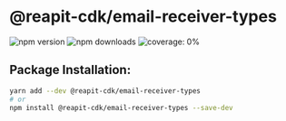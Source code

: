 # @reapit-cdk/email-receiver-types

![npm version](https://img.shields.io/npm/v/@reapit-cdk/email-receiver-types) ![npm downloads](https://img.shields.io/npm/dm/@reapit-cdk/email-receiver-types) ![coverage: 0%](https://img.shields.io/badge/coverage-0%-red)

## Package Installation:

```sh
yarn add --dev @reapit-cdk/email-receiver-types
# or
npm install @reapit-cdk/email-receiver-types --save-dev
```